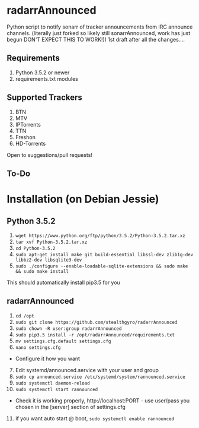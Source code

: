 # radarrAnnounced

Python script to notify sonarr of tracker announcements from IRC announce channels.  (literally just forked so likely still sonarrAnnounced, work has just begun DON'T EXPECT THIS TO WORK!))
1st draft after all the changes....

## Requirements
1. Python 3.5.2 or newer
2. requirements.txt modules

## Supported Trackers
1. BTN
2. MTV
3. IPTorrents
4. TTN
5. Freshon
6. HD-Torrents

Open to suggestions/pull requests!

## To-Do



# Installation (on Debian Jessie)
## Python 3.5.2

1. `wget https://www.python.org/ftp/python/3.5.2/Python-3.5.2.tar.xz`
2. `tar xvf Python-3.5.2.tar.xz`
3. `cd Python-3.5.2`
4. `sudo apt-get install make git build-essential libssl-dev zlib1g-dev libbz2-dev libsqlite3-dev`
5. `sudo ./configure --enable-loadable-sqlite-extensions && sudo make && sudo make install`

This should automatically install pip3.5 for you

## radarrAnnounced
1. `cd /opt`
2. `sudo git clone https://github.com/stealthgyro/radarrAnnounced`
3. `sudo chown -R user:group radarrAnnounced`
4. `sudo pip3.5 install -r /opt/radarrAnnounced/requirements.txt`
5. `mv settings.cfg.default settings.cfg`
6. `nano settings.cfg`
- Configure it how you want
7. Edit systemd/announced.service with your user and group
8. `sudo cp announced.service /etc/systemd/system/rannounced.service`
9. `sudo systemctl daemon-reload`
10. `sudo systemctl start rannounced`
- Check it is working properly, http://localhost:PORT - use user/pass you chosen in the [server] section of settings.cfg
11. if you want auto start @ boot, `sudo systemctl enable rannounced`
